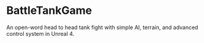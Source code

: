 # BattleTankGame
An open-word head to head tank fight with simple AI, terrain, and advanced control system in Unreal 4.
